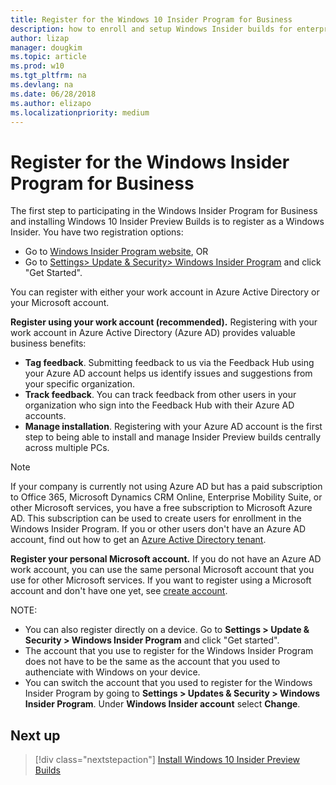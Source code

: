 ```yaml
---
title: Register for the Windows 10 Insider Program for Business
description: how to enroll and setup Windows Insider builds for enterprise client devices.
author: lizap
manager: dougkim
ms.topic: article
ms.prod: w10
ms.tgt_pltfrm: na
ms.devlang: na
ms.date: 06/28/2018
ms.author: elizapo
ms.localizationpriority: medium
---
```


# Register for the Windows Insider Program for Business
The first step to participating in the Windows Insider Program for Business and installing Windows 10 Insider Preview Builds is to register as a Windows Insider. You have two registration options: 

* Go to [Windows Insider Program website](https://insider.windows.com/en-us/register/), OR 
* Go to [Settings> Update & Security> Windows Insider Program](ms-settings:windowsinsider) and click "Get Started". 

You can register with either your work account in Azure Active Directory or your Microsoft account. 

__Register using your work account (recommended).__ Registering with your work account in Azure Active Directory (Azure AD) provides valuable business benefits: 
* __Tag feedback__. Submitting feedback to us via the Feedback Hub using your Azure AD account helps us identify issues and suggestions from your specific organization.  
* __Track feedback__. You can track feedback from  other users in your organization who sign into the Feedback Hub with their Azure AD accounts. 
* __Manage installation__. Registering with your Azure AD account is the first step to being able to install and manage Insider Preview builds centrally across multiple PCs. 

> [!NOTE] 
> If your company is currently not using Azure AD but has a paid subscription to Office 365, Microsoft Dynamics CRM Online, Enterprise Mobility Suite, or other Microsoft services, you have a free subscription to Microsoft Azure AD. This subscription can be used to create users for enrollment in the Windows Insider Program. 
> If you or other users don't have an Azure AD account, find out how to get an [Azure Active Directory tenant](https://docs.microsoft.com/azure/active-directory/develop/active-directory-howto-tenant). 

__Register your personal Microsoft account.__ If you do not have an Azure AD work account, you can use the same personal Microsoft account that you use for other Microsoft services. If you want to register using a Microsoft account and don't have one yet, see [create account](https://signup.live.com/).

NOTE:
* You can also register directly on a device. Go to __Settings > Update & Security > Windows Insider Program__ and click "Get started". 
* The account that you use to register for the Windows Insider Program does not have to be the same as the account that you used to authenciate with Windows on your device. 
* You can switch the account that you used to register for the Windows Insider Program by going to __Settings > Updates & Security > Windows Insider Program__. Under __Windows Insider account__ select __Change__.

## Next up
> [!div class="nextstepaction"]
> [Install Windows 10 Insider Preview Builds](wip-4-biz-install.md)







